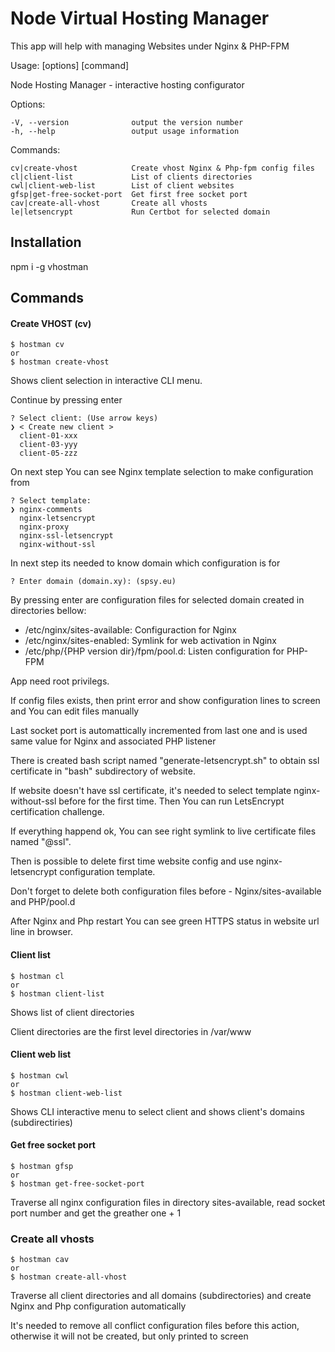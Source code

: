 # Node Virtual Hosting Manager

  This app will help with managing Websites under Nginx & PHP-FPM
  
  Usage:  [options] [command]

  Node Hosting Manager - interactive hosting configurator

  Options:

    -V, --version              output the version number
    -h, --help                 output usage information

  Commands:

    cv|create-vhost            Create vhost Nginx & Php-fpm config files
    cl|client-list             List of clients directories
    cwl|client-web-list        List of client websites
    gfsp|get-free-socket-port  Get first free socket port
    cav|create-all-vhost       Create all vhosts
    le|letsencrypt             Run Certbot for selected domain



## Installation
npm i -g vhostman

## Commands

#### Create VHOST (cv)
```
$ hostman cv
or
$ hostman create-vhost            
```

Shows client selection in interactive CLI menu.

Continue by pressing enter  
```
? Select client: (Use arrow keys)
❯ < Create new client > 
  client-01-xxx 
  client-03-yyy 
  client-05-zzz 
```

On next step You can see Nginx template selection to make configuration from
```
? Select template: 
❯ nginx-comments 
  nginx-letsencrypt 
  nginx-proxy 
  nginx-ssl-letsencrypt 
  nginx-without-ssl 
```

In next step its needed to know domain which configuration is for
```
? Enter domain (domain.xy): (spsy.eu)
``` 

By pressing enter are configuration files for selected domain created in directories bellow:
- /etc/nginx/sites-available: Configuraction for Nginx 
- /etc/nginx/sites-enabled: Symlink for web activation in Nginx
- /etc/php/{PHP version dir}/fpm/pool.d: Listen configuration for PHP-FPM

App need root privilegs.

If config files exists, then print error and show configuration lines to screen and You can edit files manually

Last socket port is automattically incremented from last one and is used same value for Nginx and associated PHP listener

There is created bash script named "generate-letsencrypt.sh" to obtain ssl certificate in "bash" subdirectory of website.

If website doesn't have ssl certificate, it's needed to select template nginx-without-ssl before for the first time.
Then You can run LetsEncrypt certification challenge.

If everything happend ok, You can see right symlink to live certificate files named "@ssl".

Then is possible to delete first time website config and use nginx-letsencrypt configuration template.

Don't forget to delete both configuration files before - Nginx/sites-available and PHP/pool.d

After Nginx and Php restart You can see green HTTPS status in website url line in browser.

#### Client list
```
$ hostman cl
or
$ hostman client-list
```
Shows list of client directories

Client directories are the first level directories in /var/www

#### Client web list
```
$ hostman cwl
or
$ hostman client-web-list
```
Shows CLI interactive menu to select client and shows client's domains (subdirectiries) 

#### Get free socket port
```
$ hostman gfsp
or
$ hostman get-free-socket-port
```
Traverse all nginx configuration files in directory sites-available, read socket port number and get the greather one + 1
 
### Create all vhosts
```
$ hostman cav
or
$ hostman create-all-vhost
```
Traverse all client directories and all domains (subdirectories) and create Nginx and Php configuration automatically

It's needed to remove all conflict configuration files before this action, otherwise it will not be created, but only printed to screen



